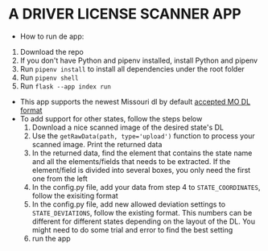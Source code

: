 # A DRIVER LICENSE SCANNER APP

- How to run de app:

1. Download the repo
2. If you don't have Python and pipenv installed, install Python and pipenv
3. Run `pipenv install` to install all dependencies under the root folder
4. Run `pipenv shell`
5. Run `flask --app index run`

- This app supports the newest Missouri dl by default
  [accepted MO DL format](https://www.fourstateshomepage.com/wp-content/uploads/sites/36/2020/06/Class-F-REAL-ID-Samantha-Driver.jpg)
- To add support for other states, follow the steps below
  1. Download a nice scanned image of the desired state's DL
  2. Use the `getRawData(path, type='upload')` function to process your scanned image. Print the returned data
  3. In the returned data, find the element that contains the state name and all the elements/fields that needs to be extracted. If the element/field is divided into several boxes, you only need the first one from the left
  4. In the config.py file, add your data from step 4 to `STATE_COORDINATES`, follow the exisiting format
  5. In the config.py file, add new allowed deviation settings to `STATE_DEVIATIONS`, follow the existing format. This numbers can be different for different states depending on the layout of the DL. You might need to do some trial and error to find the best setting
  6. run the app
